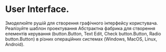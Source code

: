 User Interface.
=======================

Змоделюйте рушій для створення графічного інтерфейсу користувача. Реалізуйте шаблон проектування Абстрактна фабрика для створення елементів керування (button.Button, Text Edit, Check button.Button, Radio button.Button) в різних операційних системах (Windows, MacOS, Linux, Android).